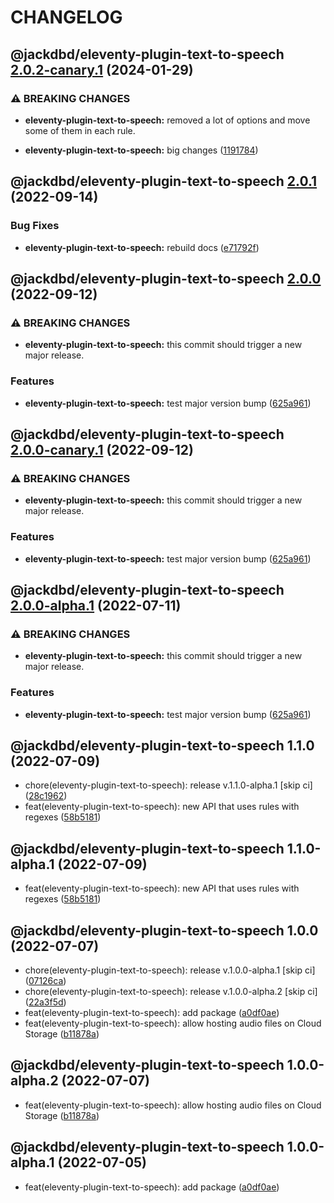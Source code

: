 # CHANGELOG

## @jackdbd/eleventy-plugin-text-to-speech [2.0.2-canary.1](https://github.com/jackdbd/undici/compare/@jackdbd/eleventy-plugin-text-to-speech@2.0.1...@jackdbd/eleventy-plugin-text-to-speech@2.0.2-canary.1) (2024-01-29)


### ⚠ BREAKING CHANGES

* **eleventy-plugin-text-to-speech:** removed a lot of options and move some of them in each
rule.

* **eleventy-plugin-text-to-speech:** big changes ([1191784](https://github.com/jackdbd/undici/commit/1191784bf8742f83d0cec6c289fe62df1fbcff9f))

## @jackdbd/eleventy-plugin-text-to-speech [2.0.1](https://github.com/jackdbd/undici/compare/@jackdbd/eleventy-plugin-text-to-speech@2.0.0...@jackdbd/eleventy-plugin-text-to-speech@2.0.1) (2022-09-14)


### Bug Fixes

* **eleventy-plugin-text-to-speech:** rebuild docs ([e71792f](https://github.com/jackdbd/undici/commit/e71792f282d1205a5286d28484ab6d2c17805d60))

## @jackdbd/eleventy-plugin-text-to-speech [2.0.0](https://github.com/jackdbd/undici/compare/@jackdbd/eleventy-plugin-text-to-speech@1.1.0...@jackdbd/eleventy-plugin-text-to-speech@2.0.0) (2022-09-12)


### ⚠ BREAKING CHANGES

* **eleventy-plugin-text-to-speech:** this commit should trigger a new major release.

### Features

* **eleventy-plugin-text-to-speech:** test major version bump ([625a961](https://github.com/jackdbd/undici/commit/625a9614ea11784a2df150d210e063be78213049))

## @jackdbd/eleventy-plugin-text-to-speech [2.0.0-canary.1](https://github.com/jackdbd/undici/compare/@jackdbd/eleventy-plugin-text-to-speech@1.1.0...@jackdbd/eleventy-plugin-text-to-speech@2.0.0-canary.1) (2022-09-12)


### ⚠ BREAKING CHANGES

* **eleventy-plugin-text-to-speech:** this commit should trigger a new major release.

### Features

* **eleventy-plugin-text-to-speech:** test major version bump ([625a961](https://github.com/jackdbd/undici/commit/625a9614ea11784a2df150d210e063be78213049))

## @jackdbd/eleventy-plugin-text-to-speech [2.0.0-alpha.1](https://github.com/jackdbd/undici/compare/@jackdbd/eleventy-plugin-text-to-speech@1.1.0...@jackdbd/eleventy-plugin-text-to-speech@2.0.0-alpha.1) (2022-07-11)


### ⚠ BREAKING CHANGES

* **eleventy-plugin-text-to-speech:** this commit should trigger a new major release.

### Features

* **eleventy-plugin-text-to-speech:** test major version bump ([625a961](https://github.com/jackdbd/undici/commit/625a9614ea11784a2df150d210e063be78213049))

## @jackdbd/eleventy-plugin-text-to-speech 1.1.0 (2022-07-09)

* chore(eleventy-plugin-text-to-speech): release v.1.1.0-alpha.1 [skip ci] ([28c1962](https://github.com/jackdbd/undici/commit/28c1962))
* feat(eleventy-plugin-text-to-speech): new API that uses rules with regexes ([58b5181](https://github.com/jackdbd/undici/commit/58b5181))

## @jackdbd/eleventy-plugin-text-to-speech 1.1.0-alpha.1 (2022-07-09)

* feat(eleventy-plugin-text-to-speech): new API that uses rules with regexes ([58b5181](https://github.com/jackdbd/undici/commit/58b5181))

## @jackdbd/eleventy-plugin-text-to-speech 1.0.0 (2022-07-07)

* chore(eleventy-plugin-text-to-speech): release v.1.0.0-alpha.1 [skip ci] ([07126ca](https://github.com/jackdbd/undici/commit/07126ca))
* chore(eleventy-plugin-text-to-speech): release v.1.0.0-alpha.2 [skip ci] ([22a3f5d](https://github.com/jackdbd/undici/commit/22a3f5d))
* feat(eleventy-plugin-text-to-speech): add package ([a0df0ae](https://github.com/jackdbd/undici/commit/a0df0ae))
* feat(eleventy-plugin-text-to-speech): allow hosting audio files on Cloud Storage ([b11878a](https://github.com/jackdbd/undici/commit/b11878a))

## @jackdbd/eleventy-plugin-text-to-speech 1.0.0-alpha.2 (2022-07-07)

* feat(eleventy-plugin-text-to-speech): allow hosting audio files on Cloud Storage ([b11878a](https://github.com/jackdbd/undici/commit/b11878a))

## @jackdbd/eleventy-plugin-text-to-speech 1.0.0-alpha.1 (2022-07-05)

* feat(eleventy-plugin-text-to-speech): add package ([a0df0ae](https://github.com/jackdbd/undici/commit/a0df0ae))
